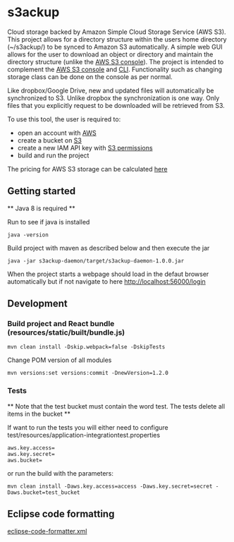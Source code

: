 # s3ackup

Cloud storage backed by Amazon Simple Cloud Storage Service‎ (AWS S3).
This project allows for a directory structure within the users home directory (~/s3ackup/) to be synced to Amazon S3 automatically.
A simple web GUI allows for the user to download an object or directory and maintain the directory structure (unlike the [AWS S3 console](https://s3.console.aws.amazon.com/s3/home)). 
The project is intended to complement the [AWS S3 console](https://s3.console.aws.amazon.com/s3/home) and [CLI](https://aws.amazon.com/cli). 
Functionality such as changing storage class can be done on the console as per normal.


Like dropbox/Google Drive, new and updated files will automatically be synchronized to S3.
Unlike dropbox the synchronization is one way. Only files that you explicitly request to be downloaded will be retrieved from S3.


To use this tool, the user is required to:
* open an account with [AWS](https://aws.amazon.com/free)
* create a bucket on [S3](https://s3.console.aws.amazon.com/s3/home)
* create a new IAM API key with [S3 permissions](https://console.aws.amazon.com/iam/home)
* build and run the project

The pricing for AWS S3 storage can be calculated [here](https://aws.amazon.com/s3/pricing/)
## Getting started

** Java 8 is required **

Run to see if java is installed

```
java -version 

```


Build project with maven as described below and then execute the jar

```
java -jar s3ackup-daemon/target/s3ackup-daemon-1.0.0.jar

```

When the project starts a webpage should load in the defaut browser automatically but if not navigate to here [http://localhost:56000/login](http://localhost:56000/login)





## Development


### Build project and React bundle (resources/static/built/bundle.js)

```
mvn clean install -Dskip.webpack=false -DskipTests
```

Change POM version of all modules

```
mvn versions:set versions:commit -DnewVersion=1.2.0 

```


### Tests

** Note that the test bucket must contain the word test. The tests delete all items in the bucket **

If want to run the tests you will either need to configure test/resources/application-integrationtest.properties

```
aws.key.access=
aws.key.secret=
aws.bucket=
```

or run the build with the parameters:
 
```
mvn clean install -Daws.key.access=access -Daws.key.secret=secret -Daws.bucket=test_bucket 
```

 



## Eclipse code formatting

[eclipse-code-formatter.xml](https://github.com/spring-projects/spring-boot/blob/master/eclipse/eclipse-code-formatter.xml)

